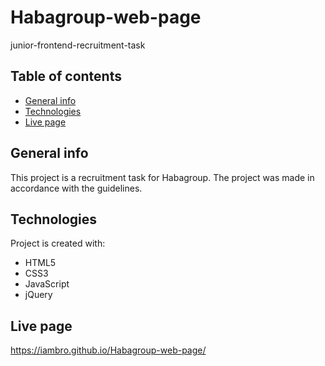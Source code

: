 # Habagroup-web-page
junior-frontend-recruitment-task

## Table of contents
* [General info](#general-info)
* [Technologies](#technologies)
* [Live page](#live-page)

## General info
This project is a recruitment task for Habagroup. The project was made in accordance with the guidelines.

## Technologies
Project is created with:
* HTML5
* CSS3
* JavaScript
* jQuery

## Live page
https://iambro.github.io/Habagroup-web-page/
